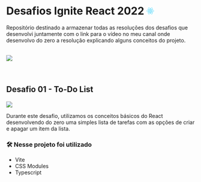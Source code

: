 # Desafios Ignite React 2022 <img width="20" height="20" src="https://raw.githubusercontent.com/devicons/devicon/master/icons/react/react-original.svg" />

Repositório destinado a armazenar todas as resoluções dos desafios que desenvolvi juntamente com o link para o vídeo no meu canal onde desenvolvo do zero a resolução explicando alguns conceitos do projeto.

<br />

<a href="https://www.youtube.com/playlist?list=PLY_G6KZ7jlfUtXT2aIhiIOVVef7btqPKR" target="_blank">
<img src="https://user-images.githubusercontent.com/71772559/178192606-8a8460b1-d9e3-42ad-a64c-6ad7a16bd381.png" />
</a>

&nbsp;

## Desafio 01 - To-Do List
<img src="https://user-images.githubusercontent.com/71772559/178170317-063200c0-4605-491a-80df-421ae6eef864.png" align="center" />

Durante este desafio, utilizamos os conceitos básicos do React desenvolvendo do zero uma simples lista de tarefas com as opções de criar e apagar um item da lista.

### 🛠️ Nesse projeto foi utilizado

* Vite
* CSS Modules
* Typescript

<br />


&nbsp;